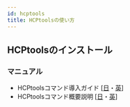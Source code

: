 ```yaml
---
id: hcptools
title: HCPtoolsの使い方
---
```



## HCPtoolsのインストール


### マニュアル

- HCPtoolsコマンド導入ガイド [[日](/pdf/HCPtools_Guide_ja.pdf)・[英](/pdf/HCPtools_Guide_en.pdf)]
- HCPtoolsコマンド概要説明 [[日](/pdf/HCPtools_overview_ja.pdf)・[英](/pdf/HCPtools_overview_en.pdf)]


